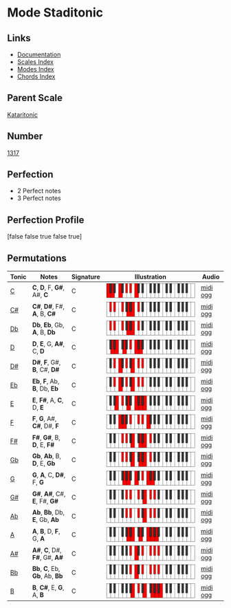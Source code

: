 # Mode Staditonic

## Links

- [Documentation](index.md)
- [Scales Index](Scales.md)
- [Modes Index](Modes.md)
- [Chords Index](Chords.md)

## Parent Scale

[Kataritonic](ScaleKataritonic.md)

## Number

[1317](https://ianring.com/musictheory/scales/1317)

## Perfection

- 2 Perfect notes
- 3 Perfect notes

## Perfection Profile

[false false true false true]

## Permutations

| Tonic | Notes | Signature | Illustration | Audio |
|-------|-------|-----------|--------------|-------|
| [C](ModeCNaturalStaditonic.md) | **C**, **D**, F, **G#**, A#, **C** | C | ![CNaturalStaditonic](ModeCNaturalStaditonic.png) | [midi](ModeCNaturalStaditonic.mid) [ogg](ModeCNaturalStaditonic.ogg) |
| [C#](ModeCSharpStaditonic.md) | **C#**, **D#**, F#, **A**, B, **C#** | C | ![CSharpStaditonic](ModeCSharpStaditonic.png) | [midi](ModeCSharpStaditonic.mid) [ogg](ModeCSharpStaditonic.ogg) |
| [Db](ModeDFlatStaditonic.md) | **Db**, **Eb**, Gb, **A**, B, **Db** | C | ![DFlatStaditonic](ModeDFlatStaditonic.png) | [midi](ModeDFlatStaditonic.mid) [ogg](ModeDFlatStaditonic.ogg) |
| [D](ModeDNaturalStaditonic.md) | **D**, **E**, G, **A#**, C, **D** | C | ![DNaturalStaditonic](ModeDNaturalStaditonic.png) | [midi](ModeDNaturalStaditonic.mid) [ogg](ModeDNaturalStaditonic.ogg) |
| [D#](ModeDSharpStaditonic.md) | **D#**, **F**, G#, **B**, C#, **D#** | C | ![DSharpStaditonic](ModeDSharpStaditonic.png) | [midi](ModeDSharpStaditonic.mid) [ogg](ModeDSharpStaditonic.ogg) |
| [Eb](ModeEFlatStaditonic.md) | **Eb**, **F**, Ab, **B**, Db, **Eb** | C | ![EFlatStaditonic](ModeEFlatStaditonic.png) | [midi](ModeEFlatStaditonic.mid) [ogg](ModeEFlatStaditonic.ogg) |
| [E](ModeENaturalStaditonic.md) | **E**, **F#**, A, **C**, D, **E** | C | ![ENaturalStaditonic](ModeENaturalStaditonic.png) | [midi](ModeENaturalStaditonic.mid) [ogg](ModeENaturalStaditonic.ogg) |
| [F](ModeFNaturalStaditonic.md) | **F**, **G**, A#, **C#**, D#, **F** | C | ![FNaturalStaditonic](ModeFNaturalStaditonic.png) | [midi](ModeFNaturalStaditonic.mid) [ogg](ModeFNaturalStaditonic.ogg) |
| [F#](ModeFSharpStaditonic.md) | **F#**, **G#**, B, **D**, E, **F#** | C | ![FSharpStaditonic](ModeFSharpStaditonic.png) | [midi](ModeFSharpStaditonic.mid) [ogg](ModeFSharpStaditonic.ogg) |
| [Gb](ModeGFlatStaditonic.md) | **Gb**, **Ab**, B, **D**, E, **Gb** | C | ![GFlatStaditonic](ModeGFlatStaditonic.png) | [midi](ModeGFlatStaditonic.mid) [ogg](ModeGFlatStaditonic.ogg) |
| [G](ModeGNaturalStaditonic.md) | **G**, **A**, C, **D#**, F, **G** | C | ![GNaturalStaditonic](ModeGNaturalStaditonic.png) | [midi](ModeGNaturalStaditonic.mid) [ogg](ModeGNaturalStaditonic.ogg) |
| [G#](ModeGSharpStaditonic.md) | **G#**, **A#**, C#, **E**, F#, **G#** | C | ![GSharpStaditonic](ModeGSharpStaditonic.png) | [midi](ModeGSharpStaditonic.mid) [ogg](ModeGSharpStaditonic.ogg) |
| [Ab](ModeAFlatStaditonic.md) | **Ab**, **Bb**, Db, **E**, Gb, **Ab** | C | ![AFlatStaditonic](ModeAFlatStaditonic.png) | [midi](ModeAFlatStaditonic.mid) [ogg](ModeAFlatStaditonic.ogg) |
| [A](ModeANaturalStaditonic.md) | **A**, **B**, D, **F**, G, **A** | C | ![ANaturalStaditonic](ModeANaturalStaditonic.png) | [midi](ModeANaturalStaditonic.mid) [ogg](ModeANaturalStaditonic.ogg) |
| [A#](ModeASharpStaditonic.md) | **A#**, **C**, D#, **F#**, G#, **A#** | C | ![ASharpStaditonic](ModeASharpStaditonic.png) | [midi](ModeASharpStaditonic.mid) [ogg](ModeASharpStaditonic.ogg) |
| [Bb](ModeBFlatStaditonic.md) | **Bb**, **C**, Eb, **Gb**, Ab, **Bb** | C | ![BFlatStaditonic](ModeBFlatStaditonic.png) | [midi](ModeBFlatStaditonic.mid) [ogg](ModeBFlatStaditonic.ogg) |
| [B](ModeBNaturalStaditonic.md) | **B**, **C#**, E, **G**, A, **B** | C | ![BNaturalStaditonic](ModeBNaturalStaditonic.png) | [midi](ModeBNaturalStaditonic.mid) [ogg](ModeBNaturalStaditonic.ogg) |
